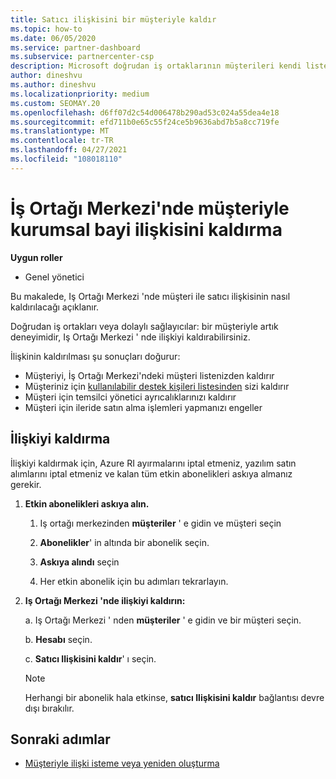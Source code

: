 ```yaml
---
title: Satıcı ilişkisini bir müşteriyle kaldır
ms.topic: how-to
ms.date: 06/05/2020
ms.service: partner-dashboard
ms.subservice: partnercenter-csp
description: Microsoft doğrudan iş ortaklarının müşterileri kendi listesinden nasıl kaldırabileceğini, yönetici ayrıcalıkları temsilcilerin nasıl kaldırılacağını ve bir müşterinin desteğini veya satın almayı durdurmasını öğrenin.
author: dineshvu
ms.author: dineshvu
ms.localizationpriority: medium
ms.custom: SEOMAY.20
ms.openlocfilehash: d6ff07d2c54d006478b290ad53c024a55dea4e18
ms.sourcegitcommit: efd711b0e65c55f24ce5b9636abd7b5a8cc719fe
ms.translationtype: MT
ms.contentlocale: tr-TR
ms.lasthandoff: 04/27/2021
ms.locfileid: "108018110"
---
```

# <a name="how-to-remove-a-reseller-relationship-with-a-customer-in-partner-center"></a>İş Ortağı Merkezi'nde müşteriyle kurumsal bayi ilişkisini kaldırma

**Uygun roller**

- Genel yönetici

Bu makalede, Iş Ortağı Merkezi 'nde müşteri ile satıcı ilişkisinin nasıl kaldırılacağı açıklanır.

Doğrudan iş ortakları veya dolaylı sağlayıcılar: bir müşteriyle artık deneyimidir, Iş Ortağı Merkezi ' nde ilişkiyi kaldırabilirsiniz.

İlişkinin kaldırılması şu sonuçları doğurur:

- Müşteriyi, İş Ortağı Merkezi'ndeki müşteri listenizden kaldırır
- Müşteriniz için [kullanılabilir destek kişileri listesinden](assign-support-contacts.md) sizi kaldırır
- Müşteri için temsilci yönetici ayrıcalıklarınızı kaldırır
- Müşteri için ileride satın alma işlemleri yapmanızı engeller

## <a name="how-to-remove-a-relationship"></a>İlişkiyi kaldırma

İlişkiyi kaldırmak için, Azure RI ayırmalarını iptal etmeniz, yazılım satın alımlarını iptal etmeniz ve kalan tüm etkin abonelikleri askıya almanız gerekir.

1. **Etkin abonelikleri askıya alın.**

   1. Iş ortağı merkezinden **müşteriler** ' e gidin ve müşteri seçin

   2. **Abonelikler**' in altında bir abonelik seçin.

   3. **Askıya alındı** seçin

   4. Her etkin abonelik için bu adımları tekrarlayın.

2. **Iş Ortağı Merkezi 'nde ilişkiyi kaldırın:**

   a. Iş Ortağı Merkezi ' nden **müşteriler** ' e gidin ve bir müşteri seçin.

   b. **Hesabı** seçin.

   c. **Satıcı Ilişkisini kaldır**' ı seçin.

   > [!NOTE]
   > Herhangi bir abonelik hala etkinse, **satıcı Ilişkisini kaldır** bağlantısı devre dışı bırakılır.

## <a name="next-steps"></a>Sonraki adımlar

- [Müşteriyle ilişki isteme veya yeniden oluşturma](request-a-relationship-with-a-customer.md)
